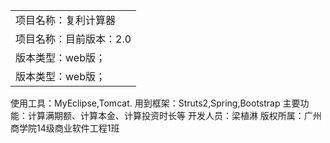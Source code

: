 <table>
    <tr>
        <td>项目名称：复利计算器</td>
    </tr>
    <tr>
        <td>项目名称：目前版本：2.0</td>
    </tr>
    <tr>
        <td>版本类型：web版；</td>
    </tr>
 <tr>
        <td>版本类型：web版；</td>
    </tr>
</table>




使用工具：MyEclipse,Tomcat.
用到框架：Struts2,Spring,Bootstrap
主要功能：计算满期额、计算本金、计算投资时长等
开发人员：梁植淋
版权所属：广州商学院14级商业软件工程1班
